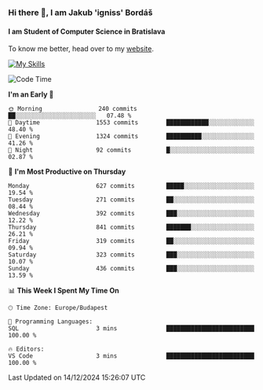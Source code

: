### Hi there 👋, I am Jakub 'igniss' Bordáš

#### I am Student of Computer Science in Bratislava
To know me better, head over to my [website](https://bordas.sk).

[![My Skills](https://skillicons.dev/icons?i=js,html,css,figma,svelte,java,kotlin,python,postgresql,typescript,nest,nodejs)](https://bordas.sk)


<!--START_SECTION:waka-->
![Code Time](http://img.shields.io/badge/Code%20Time-1%2C612%20hrs%208%20mins-blue)

**I'm an Early 🐤** 

```text
🌞 Morning                240 commits         ██░░░░░░░░░░░░░░░░░░░░░░░   07.48 % 
🌆 Daytime                1553 commits        ████████████░░░░░░░░░░░░░   48.40 % 
🌃 Evening                1324 commits        ██████████░░░░░░░░░░░░░░░   41.26 % 
🌙 Night                  92 commits          █░░░░░░░░░░░░░░░░░░░░░░░░   02.87 % 
```
📅 **I'm Most Productive on Thursday** 

```text
Monday                   627 commits         █████░░░░░░░░░░░░░░░░░░░░   19.54 % 
Tuesday                  271 commits         ██░░░░░░░░░░░░░░░░░░░░░░░   08.44 % 
Wednesday                392 commits         ███░░░░░░░░░░░░░░░░░░░░░░   12.22 % 
Thursday                 841 commits         ███████░░░░░░░░░░░░░░░░░░   26.21 % 
Friday                   319 commits         ██░░░░░░░░░░░░░░░░░░░░░░░   09.94 % 
Saturday                 323 commits         ███░░░░░░░░░░░░░░░░░░░░░░   10.07 % 
Sunday                   436 commits         ███░░░░░░░░░░░░░░░░░░░░░░   13.59 % 
```


📊 **This Week I Spent My Time On** 

```text
🕑︎ Time Zone: Europe/Budapest

💬 Programming Languages: 
SQL                      3 mins              █████████████████████████   100.00 % 

🔥 Editors: 
VS Code                  3 mins              █████████████████████████   100.00 % 
```


 Last Updated on 14/12/2024 15:26:07 UTC
<!--END_SECTION:waka-->

